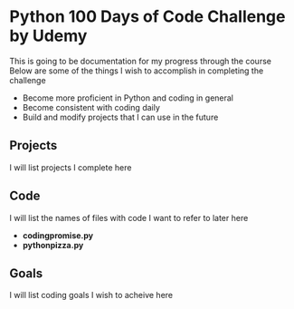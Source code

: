 # Python 100 Days of Code Challenge by Udemy
This is going to be documentation for my progress through the course
Below are some of the things I wish to accomplish in completing the challenge
- Become more proficient in Python and coding in general
- Become consistent with coding daily
- Build and modify projects that I can use in the future

## Projects
I will list projects I complete here

## Code
I will list the names of files with code I want to refer to later here
- **codingpromise.py**
- **pythonpizza.py**

## Goals
I will list coding goals I wish to acheive here